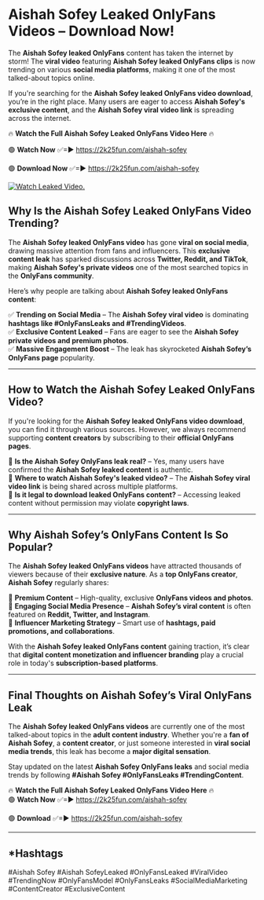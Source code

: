 # Aishah Sofey Leaked OnlyFans Videos – Download Now!

The **Aishah Sofey leaked OnlyFans** content has taken the internet by storm! The **viral video** featuring **Aishah Sofey leaked OnlyFans clips** is now trending on various **social media platforms**, making it one of the most talked-about topics online.  

If you're searching for the **Aishah Sofey leaked OnlyFans video download**, you’re in the right place. Many users are eager to access **Aishah Sofey's exclusive content**, and the **Aishah Sofey viral video link** is spreading across the internet.  

🔥 **Watch the Full Aishah Sofey Leaked OnlyFans Video Here** 🔥  

🟢 **Watch Now** ✅=► https://2k25fun.com/aishah-sofey

🟢 **Download Now** ✅=► https://2k25fun.com/aishah-sofey

[![Watch Leaked Video.](https://miro.medium.com/v2/resize:fit:828/format:webp/1*cilzJN44JGOrTw9NJCrNHA.gif "Watch Leaked Video")](https://2k25fun.com/aishah-sofey)

## **Why Is the Aishah Sofey Leaked OnlyFans Video Trending?**  

The **Aishah Sofey leaked OnlyFans video** has gone **viral on social media**, drawing massive attention from fans and influencers. This **exclusive content leak** has sparked discussions across **Twitter, Reddit, and TikTok**, making **Aishah Sofey's private videos** one of the most searched topics in the **OnlyFans community**.  

Here’s why people are talking about **Aishah Sofey leaked OnlyFans content**:  

✅ **Trending on Social Media** – The **Aishah Sofey viral video** is dominating **hashtags like #OnlyFansLeaks and #TrendingVideos**.  
✅ **Exclusive Content Leaked** – Fans are eager to see the **Aishah Sofey private videos and premium photos**.  
✅ **Massive Engagement Boost** – The leak has skyrocketed **Aishah Sofey’s OnlyFans page** popularity.  

---

## **How to Watch the Aishah Sofey Leaked OnlyFans Video?**  

If you're looking for the **Aishah Sofey leaked OnlyFans video download**, you can find it through various sources. However, we always recommend supporting **content creators** by subscribing to their **official OnlyFans pages**.  

🔹 **Is the Aishah Sofey OnlyFans leak real?** – Yes, many users have confirmed the **Aishah Sofey leaked content** is authentic.  
🔹 **Where to watch Aishah Sofey's leaked video?** – The **Aishah Sofey viral video link** is being shared across multiple platforms.  
🔹 **Is it legal to download leaked OnlyFans content?** – Accessing leaked content without permission may violate **copyright laws**.  

---

## **Why Aishah Sofey’s OnlyFans Content Is So Popular?**  

The **Aishah Sofey leaked OnlyFans videos** have attracted thousands of viewers because of their **exclusive nature**. As a **top OnlyFans creator**, **Aishah Sofey** regularly shares:  

📌 **Premium Content** – High-quality, exclusive **OnlyFans videos and photos**.  
📌 **Engaging Social Media Presence** – **Aishah Sofey’s viral content** is often featured on **Reddit, Twitter, and Instagram**.  
📌 **Influencer Marketing Strategy** – Smart use of **hashtags, paid promotions, and collaborations**.  

With the **Aishah Sofey leaked OnlyFans content** gaining traction, it’s clear that **digital content monetization and influencer branding** play a crucial role in today's **subscription-based platforms**.  

---

## **Final Thoughts on Aishah Sofey’s Viral OnlyFans Leak**  

The **Aishah Sofey leaked OnlyFans videos** are currently one of the most talked-about topics in the **adult content industry**. Whether you're a **fan of Aishah Sofey**, a **content creator**, or just someone interested in **viral social media trends**, this leak has become a **major digital sensation**.  

Stay updated on the latest **Aishah Sofey OnlyFans leaks** and social media trends by following **#Aishah Sofey #OnlyFansLeaks #TrendingContent**.  

🔥 **Watch the Full Aishah Sofey Leaked OnlyFans Video Here** 🔥  
🟢 **Watch Now** ✅=► https://2k25fun.com/aishah-sofey

🟢 **Download** ✅=► https://2k25fun.com/aishah-sofey

---

## *Hashtags
#Aishah Sofey #Aishah SofeyLeaked #OnlyFansLeaked #ViralVideo #TrendingNow #OnlyFansModel #OnlyFansLeaks #SocialMediaMarketing #ContentCreator #ExclusiveContent  